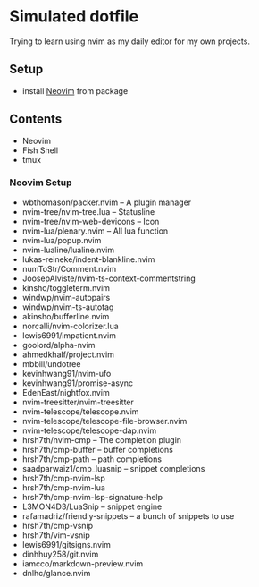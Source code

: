 # Simulated dotfile

Trying to learn using nvim as my daily editor for my own projects.

## Setup

- install [Neovim](https://github.com/neovim/neovim) from package

## Contents

- Neovim
- Fish Shell
- tmux

### Neovim Setup

- wbthomason/packer.nvim – A plugin manager
- nvim-tree/nvim-tree.lua – Statusline
- nvim-tree/nvim-web-devicons – Icon
- nvim-lua/plenary.nvim – All lua function
- nvim-lua/popup.nvim
- nvim-lualine/lualine.nvim
- lukas-reineke/indent-blankline.nvim
- numToStr/Comment.nvim
- JoosepAlviste/nvim-ts-context-commentstring
- kinsho/toggleterm.nvim
- windwp/nvim-autopairs
- windwp/nvim-ts-autotag
- akinsho/bufferline.nvim
- norcalli/nvim-colorizer.lua
- lewis6991/impatient.nvim
- goolord/alpha-nvim
- ahmedkhalf/project.nvim
- mbbill/undotree
- kevinhwang91/nvim-ufo
- kevinhwang91/promise-async
- EdenEast/nightfox.nvim
- nvim-treesitter/nvim-treesitter
- nvim-telescope/telescope.nvim
- nvim-telescope/telescope-file-browser.nvim
- nvim-telescope/telescope-dap.nvim
- hrsh7th/nvim-cmp – The completion plugin
- hrsh7th/cmp-buffer – buffer completions
- hrsh7th/cmp-path – path completions
- saadparwaiz1/cmp_luasnip – snippet completions
- hrsh7th/cmp-nvim-lsp
- hrsh7th/cmp-nvim-lua
- hrsh7th/cmp-nvim-lsp-signature-help
- L3MON4D3/LuaSnip – snippet engine
- rafamadriz/friendly-snippets – a bunch of snippets to use
- hrsh7th/cmp-vsnip
- hrsh7th/vim-vsnip
- lewis6991/gitsigns.nvim
- dinhhuy258/git.nvim
- iamcco/markdown-preview.nvim
- dnlhc/glance.nvim

